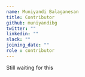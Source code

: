 ```yaml
---
name: Muniyandi Balaganesan
title: Contributor
github: muniyandibg
twitter: ""
linkedin: ""
slack: ""
joining_date: ""
role : contributor
---
```


Still waiting for this
